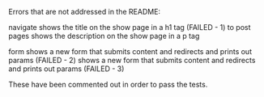 Errors that are not addressed in the README:

navigate
  shows the title on the show page in a h1 tag (FAILED - 1)
  to post pages
  shows the description on the show page in a p tag

form
  shows a new form that submits content and redirects and prints out params (FAILED - 2)
  shows a new form that submits content and redirects and prints out params (FAILED - 3)

These have been commented out in order to pass the tests.